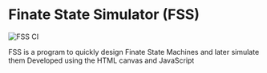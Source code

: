 # Finate State Simulator (FSS)

![FSS CI](https://github.com/shailpatels/FSS/workflows/CI/badge.svg)

FSS is a program to quickly design Finate State Machines and later simulate them
Developed using the HTML canvas and JavaScript
